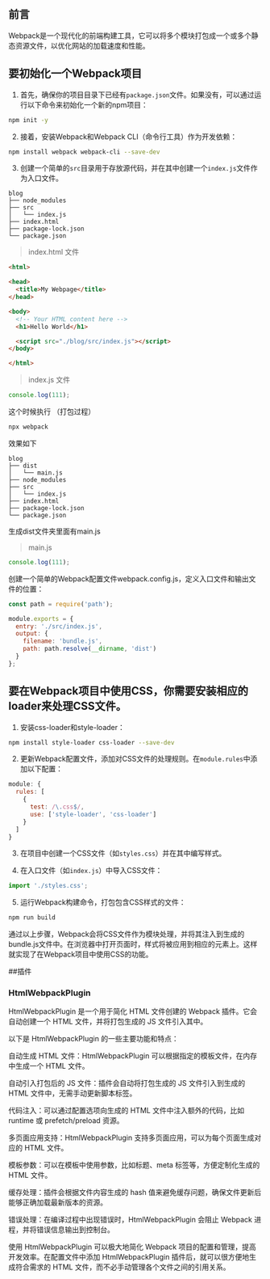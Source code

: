 
## 前言

Webpack是一个现代化的前端构建工具，它可以将多个模块打包成一个或多个静态资源文件，以优化网站的加载速度和性能。

## 要初始化一个Webpack项目

1. 首先，确保你的项目目录下已经有`package.json`文件。如果没有，可以通过运行以下命令来初始化一个新的npm项目：
```bash
npm init -y
```

2. 接着，安装Webpack和Webpack CLI（命令行工具）作为开发依赖：
```bash
npm install webpack webpack-cli --save-dev
```

3. 创建一个简单的`src`目录用于存放源代码，并在其中创建一个`index.js`文件作为入口文件。

```
blog
├── node_modules
├── src
│   └── index.js
├── index.html
├── package-lock.json
└── package.json
```

> index.html 文件

```html
<html>

<head>
  <title>My Webpage</title>
</head>

<body>
  <!-- Your HTML content here -->
  <h1>Hello World</h1>

  <script src="./blog/src/index.js"></script>
</body>

</html>
```

> index.js 文件

```js
console.log(111);
```

这个时候执行 （打包过程）

```bash
npx webpack
```

效果如下

```
blog
├── dist
│   └── main.js
├── node_modules
├── src
│   └── index.js
├── index.html
├── package-lock.json
└── package.json
```

生成dist文件夹里面有main.js

> main.js

```js
console.log(111);
```

创建一个简单的Webpack配置文件webpack.config.js，定义入口文件和输出文件的位置：

```js
const path = require('path');

module.exports = {
  entry: './src/index.js',
  output: {
    filename: 'bundle.js',
    path: path.resolve(__dirname, 'dist')
  }
};

```

## 要在Webpack项目中使用CSS，你需要安装相应的loader来处理CSS文件。

1. 安装css-loader和style-loader：
```bash
npm install style-loader css-loader --save-dev
```

2. 更新Webpack配置文件，添加对CSS文件的处理规则。在`module.rules`中添加以下配置：
```javascript
module: {
  rules: [
    {
      test: /\.css$/,
      use: ['style-loader', 'css-loader']
    }
  ]
}
```

3. 在项目中创建一个CSS文件（如`styles.css`）并在其中编写样式。

4. 在入口文件（如`index.js`）中导入CSS文件：
```javascript
import './styles.css';
```

5. 运行Webpack构建命令，打包包含CSS样式的文件：
```bash
npm run build
```

通过以上步骤，Webpack会将CSS文件作为模块处理，并将其注入到生成的bundle.js文件中。在浏览器中打开页面时，样式将被应用到相应的元素上。这样就实现了在Webpack项目中使用CSS的功能。

##插件

### HtmlWebpackPlugin

HtmlWebpackPlugin 是一个用于简化 HTML 文件创建的 Webpack 插件。它会自动创建一个 HTML 文件，并将打包生成的 JS 文件引入其中。

以下是 HtmlWebpackPlugin 的一些主要功能和特点：

自动生成 HTML 文件：HtmlWebpackPlugin 可以根据指定的模板文件，在内存中生成一个 HTML 文件。

自动引入打包后的 JS 文件：插件会自动将打包生成的 JS 文件引入到生成的 HTML 文件中，无需手动更新脚本标签。

代码注入：可以通过配置选项向生成的 HTML 文件中注入额外的代码，比如 runtime 或 prefetch/preload 资源。

多页面应用支持：HtmlWebpackPlugin 支持多页面应用，可以为每个页面生成对应的 HTML 文件。

模板参数：可以在模板中使用参数，比如标题、meta 标签等，方便定制化生成的 HTML 文件。

缓存处理：插件会根据文件内容生成的 hash 值来避免缓存问题，确保文件更新后能够正确加载最新版本的资源。

错误处理：在编译过程中出现错误时，HtmlWebpackPlugin 会阻止 Webpack 进程，并将错误信息输出到控制台。

使用 HtmlWebpackPlugin 可以极大地简化 Webpack 项目的配置和管理，提高开发效率。在配置文件中添加 HtmlWebpackPlugin 插件后，就可以很方便地生成符合需求的 HTML 文件，而不必手动管理各个文件之间的引用关系。
